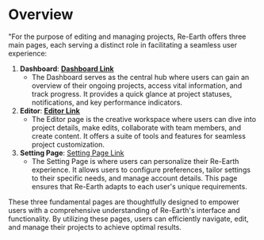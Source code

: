 # Overview

"For the purpose of editing and managing projects, Re-Earth offers three main pages, each serving a distinct role in facilitating a seamless user experience:

1. **Dashboard**: **[Dashboard Link](Dashboard%20e1d3557aed1749e491c3bb8b8ddc1d48.md)**
    - The Dashboard serves as the central hub where users can gain an overview of their ongoing projects, access vital information, and track progress. It provides a quick glance at project statuses, notifications, and key performance indicators.
2. **Editor**: **[Editor Link](Editor%20df1532479d364ec48165660794f8d1e2.md)**
    - The Editor page is the creative workspace where users can dive into project details, make edits, collaborate with team members, and create content. It offers a suite of tools and features for seamless project customization.
3. **Setting Page**: [Setting Page Link](Setting%20Page%204c749b78cc2642ebb2c57ae3481d48c3.md)
    - The Setting Page is where users can personalize their Re-Earth experience. It allows users to configure preferences, tailor settings to their specific needs, and manage account details. This page ensures that Re-Earth adapts to each user's unique requirements.
    

These three fundamental pages are thoughtfully designed to empower users with a comprehensive understanding of Re-Earth's interface and functionality. By utilizing these pages, users can efficiently navigate, edit, and manage their projects to achieve optimal results.
    
